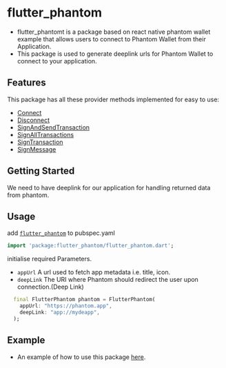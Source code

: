 # flutter_phantom

- flutter_phantomt is a package based on react native phantom wallet example that allows users to connect to Phantom Wallet from their Application.
- This package is used to generate deeplink urls for Phantom Wallet to connect to your application.


## Features

This package has all these provider methods implemented for easy to use:

- [Connect](https://docs.phantom.app/integrating/deeplinks-ios-and-android/provider-methods/connect)
- [Disconnect](https://docs.phantom.app/integrating/deeplinks-ios-and-android/provider-methods/disconnect)
- [SignAndSendTransaction](https://docs.phantom.app/integrating/deeplinks-ios-and-android/provider-methods/signandsendtransaction)
- [SignAllTransactions](https://docs.phantom.app/integrating/deeplinks-ios-and-android/provider-methods/signalltransactions)
- [SignTransaction](https://docs.phantom.app/integrating/deeplinks-ios-and-android/provider-methods/signtransaction)
- [SignMessage](https://docs.phantom.app/integrating/deeplinks-ios-and-android/provider-methods/signmessage)

## Getting Started

We need to have deeplink for our application for handling returned data from phantom.

## Usage

add [`flutter_phantom`](https://pub.dev/packages/flutter_phantom)  to  pubspec.yaml

```dart
import 'package:flutter_phantom/flutter_phantom.dart';
```

initialise required Parameters.

- `appUrl` A url used to fetch app metadata i.e. title, icon.
- `deepLink` The URI where Phantom should redirect the user upon connection.(Deep Link)

```dart
  final FlutterPhantom phantom = FlutterPhantom(
    appUrl: "https://phantom.app",
    deepLink: "app://mydeapp",
  );
```

## Example

- An example of how to use this package [here](https://github.com/NavidHosseini/flutter_phantom-demo).